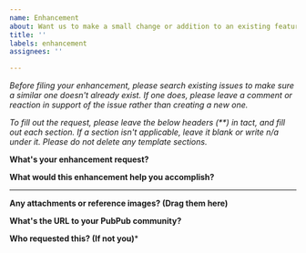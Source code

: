 ```yaml
---
name: Enhancement
about: Want us to make a small change or addition to an existing feature? Ask us here.
title: ''
labels: enhancement
assignees: ''

---
```


_Before filing your enhancement, please search existing issues to make sure a similar one doesn't already exist. If one does, please leave a comment or reaction in support of the issue rather than creating a new one._

_To fill out the request, please leave the below headers (**) in tact, and fill out each section. If a section isn't applicable, leave it blank or write n/a under it. Please do not delete any template sections._

**What's your enhancement request?**

**What would this enhancement help you accomplish?**

---

**Any attachments or reference images? (Drag them here)**

**What's the URL to your PubPub community?**

**Who requested this? (If not you)***
